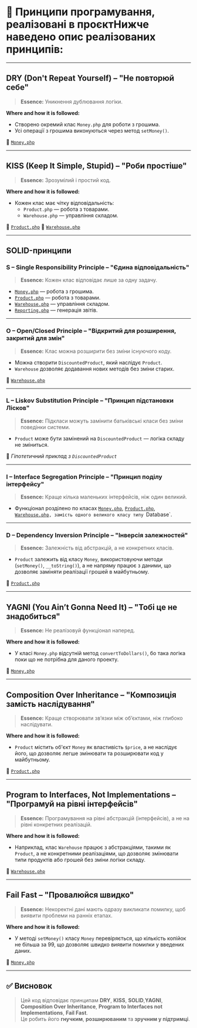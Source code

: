 # 🧾 Принципи програмування, реалізовані в проєктНижче наведено опис реалізованих принципів:

---

## **DRY (Don't Repeat Yourself)** – "Не повторюй себе"

> **Essence:** Уникнення дублювання логіки.

**Where and how it is followed:**

- Створено окремий клас `Money.php` для роботи з грошима.
- Усі операції з грошима виконуються через метод `setMoney()`.

📄 [`Money.php`](./Money.php#L9-L19)

---

## **KISS (Keep It Simple, Stupid)** – "Роби простіше"

> **Essence:** Зрозумілий і простий код.

**Where and how it is followed:**

- Кожен клас має чітку відповідальність:
    - `Product.php` — робота з товарами.
    - `Warehouse.php` — управління складом.

📄 [`Product.php`](./Product.php#L5-L26)
📄 [`Warehouse.php`](./Warehouse.php#L5-L15)

---

## **SOLID-принципи**

### S – **Single Responsibility Principle** – "Єдина відповідальність"

> **Essence:** Кожен клас відповідає лише за одну задачу.

- [`Money.php`](./Money.php) — робота з грошима.
- [`Product.php`](./Product.php) — робота з товарами.
- [`Warehouse.php`](./Warehouse.php) — управління складом.
- [`Reporting.php`](./Reporting.php#L5-L20) — генерація звітів.

---

### O – **Open/Closed Principle** – "Відкритий для розширення, закритий для змін"

> **Essence:** Клас можна розширити без зміни існуючого коду.

- Можна створити `DiscountedProduct`, який наслідує `Product`.
- `Warehouse` дозволяє додавання нових методів без зміни старих.

📄 [`Warehouse.php`](./Warehouse.php#L5-L15)

---

### L – **Liskov Substitution Principle** – "Принцип підстановки Лісков"

> **Essence:** Підкласи можуть замінити батьківські класи без зміни поведінки системи.

- `Product` може бути замінений на `DiscountedProduct` — логіка складу не зміниться.

📌 *Гіпотетичний приклад з `DiscountedProduct`*

---

### I – **Interface Segregation Principle** – "Принцип поділу інтерфейсу"

> **Essence:** Краще кілька маленьких інтерфейсів, ніж один великий.

- Функціонал розділено по класах [`Money.php`](./Money.php), [`Product.php`](./Product.php#L5-L26), [`Warehouse.php`](./Warehouse.php)`, замість одного великого класу типу `Database`.

---

### D – **Dependency Inversion Principle** – "Інверсія залежностей"

> **Essence:** Залежність від абстракцій, а не конкретних класів.

- `Product` залежить від класу `Money`, використовуючи методи (`setMoney()`, `__toString()`), а не напряму працює з даними, що дозволяє заміняти реалізації грошей в майбутньому.

📄 [`Product.php`](./Product.php#L13-L20)

---

## **YAGNI (You Ain’t Gonna Need It)** – "Тобі це не знадобиться"

> **Essence:** Не реалізовуй функціонал наперед.

**Where and how it is followed:**

- У класі `Money.php` відсутній метод `convertToDollars()`, бо така логіка поки що не потрібна для даного проекту.

📄 [`Money.php`](./Money.php)

---

## **Composition Over Inheritance** – "Композиція замість наслідування"

> **Essence:** Краще створювати зв’язки між об’єктами, ніж глибоко наслідувати.

**Where and how it is followed:**

- `Product` містить об'єкт `Money` як властивість `$price`, а не наслідує його, що дозволяє легше змінювати та розширювати код у майбутньому.

📄 [`Product.php`](./Product.php#L7)

---

## **Program to Interfaces, Not Implementations** – "Програмуй на рівні інтерфейсів"

> **Essence:** Програмування на рівні абстракцій (інтерфейсів), а не на рівні конкретних реалізацій.

**Where and how it is followed:**

- Наприклад, клас `Warehouse` працює з абстракціями, такими як `Product`, а не конкретними реалізаціями, що дозволяє змінювати типи продуктів або грошей без зміни логіки складу.

📄 [`Warehouse.php`](./Warehouse.php#L5-L15)

---

## **Fail Fast** – "Провалюйся швидко"

> **Essence:** Некоректні дані мають одразу викликати помилку, щоб виявити проблеми на ранніх етапах.

**Where and how it is followed:**

- У методі `setMoney()` класу `Money` перевіряється, що кількість копійок не більша за 99, що дозволяє швидко виявити помилки у введених даних.

📄 [`Money.php`](./Money.php#L13-L17)

---

## ✅ **Висновок**

> Цей код відповідає принципам  **DRY**, **KISS**, **SOLID**,**YAGNI**, **Composition Over Inheritance**, **Program to Interfaces not Implementations**, **Fail Fast**.  
Це робить його **гнучким**, **розширюваним** та **зручним у підтримці**.